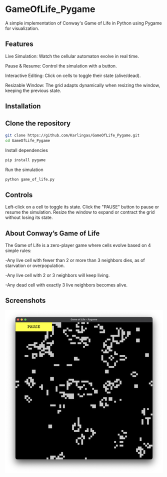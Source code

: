 # GameOfLife_Pygame

A simple implementation of Conway's Game of Life in Python using Pygame for visualization.

## Features

Live Simulation: Watch the cellular automaton evolve in real time. 

Pause & Resume: Control the simulation with a button.

Interactive Editing: Click on cells to toggle their state (alive/dead).

Resizable Window: The grid adapts dynamically when resizing the window, keeping the previous state.

## Installation

## Clone the repository  
```bash
git clone https://github.com/Karlingas/GameOfLife_Pygame.git
cd GameOfLife_Pygame
```
Install dependencies
```bash
pip install pygame
```
Run the simulation
```bash
python game_of_life.py
```

## Controls

Left-click on a cell to toggle its state.
Click the "PAUSE" button to pause or resume the simulation.
Resize the window to expand or contract the grid without losing its state.

## About Conway’s Game of Life

The Game of Life is a zero-player game where cells evolve based on 4 simple rules:

-Any live cell with fewer than 2 or more than 3 neighbors dies, as of starvation or overpopulation.

-Any live cell with 2 or 3 neighbors will keep living.

-Any dead cell with exactly 3 live neighbors becomes alive.


## Screenshots

![Game of Life Screenshot](/media/GOL_Screenshot.png)
